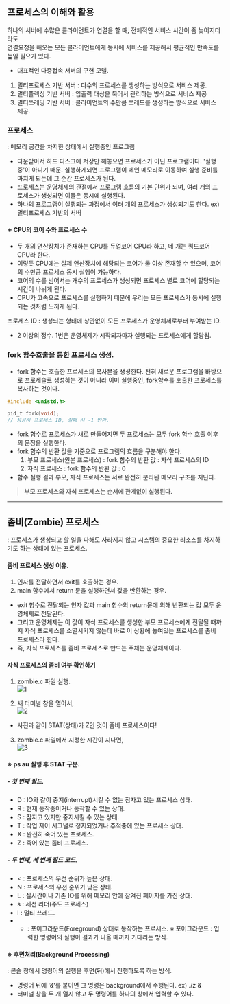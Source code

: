 ## 프로세스의 이해와 활용


하나의 서버에 수많은 클라이언트가 연결을 할 때, 전체적인 서비스 시간이 좀 늦어지더라도  
연결요청을 해오는 모든 클라이언트에게 동시에 서비스를 제공해서 평균적인 만족도를 높일 필요가 있다.

- 대표적인 다중접속 서버의 구현 모델.
 1. 멀티프로세스 기반 서버 : 다수의 프로세스를 생성하는 방식으로 서비스 제공.
 2. 멀티플렉싱 기반 서버 : 입출력 대상을 묵어서 관리하는 방식으로 서비스 제공
 3. 멀티쓰레딩 기반 서버 : 클라이언트의 수만큼 쓰레드를 생성하는 방식으로 서비스 제공.

### 프로세스
 : 메모리 공간을 차지한 상태에서 실행중인 프로그램
- 다운받아서 하드 디스크에 저장만 해놓으면 프로세스가 아닌 프로그램이다. '실행중'이 아니기 때문.
	실행하게되면 프로그램이 메인 메모리로 이동하여 실행 준비를 마치게 되는데 그 순간 프로세스가 된다.
- 프로세스는 운영체제의 관점에서 프로그램 흐름의 기본 단위가 되며, 여러 개의 프로세스가 생성되면 이들은 동시에 실행된다.
- 하나의 프로그램이 실행되는 과정에서 여러 개의 프로세스가 생성되기도 한다. ex) 멀티프로세스 기반의 서버

#### ※ CPU의 코어 수와 프로세스 수
- 두 개의 연산장치가 존재하는 CPU를 듀얼코어 CPU라 하고, 네 개는 쿼드코어 CPU라 한다.
- 이렇듯 CPU에는 실제 연산장치에 해당되는 코어가 둘 이상 존재할 수 있으며, 코어의 수만큼 프로세스 동시 실행이 가능하다.
- 코어의 수를 넘어서는 개수의 프로세스가 생성되면 프로세스 별로 코어에 할당되는 시간이 나뉘게 된다.
- CPU가 고속으로 프로세스를 실행하기 때문에 우리는 모든 프로세스가 동시에 실행되는 것처럼 느끼게 된다.

프로세스 ID : 생성되는 형태에 상관없이 모든 프로세스가 운영체제로부터 부여받는 ID.
- 2 이상의 정수. 1번은 운영체제가 시작되자마자 실행되는 프로세스에게 할당됨.

### fork 함수호출을 통한 프로세스 생성.

- fork 함수는 호출한 프로세스의 복사본을 생성한다. 전혀 새로운 프로그램을 바탕으로 프로세슬르 생성하는 것이 아니라 이미 실행중인, fork함수를 호출한 프로세스를 복사하는 것이다.
```c
#include <unistd.h>

pid_t fork(void);
// 성공시 프로세스 ID, 실패 시 -1 반환.
```

- fork 함수로 프로세스가 새로 만들어지면 두 프로세스는 모두 fork 함수 호출 이후의 문장을 실행한다.
- fork 함수의 반환 값을 기준으로 프로그램의 흐름을 구분해야 한다.
	1. 부모 프로세스(원본 프로세스) : fork 함수의 반환 값 : 자식 프로세스의 ID
	2. 자식 프로세스 : fork 함수의 반환 값 : 0
- 함수 실행 결과 부모, 자식 프로세스는 서로 완전히 분리된 메모리 구조를 지닌다.

> **부모 프로세스와 자식 프로세스는 순서에 관계없이 실행된다.**

-------------

## 좀비(Zombie) 프로세스
 : 프로세스가 생성되고 할 일을 다해도 사라지지 않고 시스템의 중요한 리소스를 차지하기도 하는 상태에 있는 프로세스.
 

#### 좀비 프로세스 생성 이유.
1. 인자를 전달하면서 exit를 호출하는 경우.
2. main 함수에서 return 문을 실행하면서 값을 반환하는 경우.

- exit 함수로 전달되는 인자 값과 main 함수의 return문에 의해 반환되는 값 모두 운영체제로 전달된다.  
- 그리고 운영체제는 이 값이 자식 프로세스를 생성한 부모 프로세스에게 전달될 때까지 자식 프로세스를 소멸시키지 않는데 
	바로 이 상황에 놓여있는 프로세스를 좀비 프로세스라 한다.
- 즉, 자식 프로세스를 좀비 프로세스로 만드는 주체는 운영체제이다.

#### 자식 프로세스의 좀비 여부 확인하기
1. zombie.c 파일 실행.  
![1](https://user-images.githubusercontent.com/50162252/122644709-a1150e80-d151-11eb-899d-86efcf3af8ad.PNG)

2. 새 터미널 창을 열어서,  
![2](https://user-images.githubusercontent.com/50162252/122644729-b8ec9280-d151-11eb-944f-77ac57c349e1.PNG)
 - 사진과 같이 STAT(상태)가 Z인 것이 좀비 프로세스이다!  

3. zombie.c 파일에서 지정한 시간이 지나면,  
![3](https://user-images.githubusercontent.com/50162252/122644775-e5081380-d151-11eb-8d44-df2af76f8ddd.PNG)

#### ※ ps au 실행 후 STAT 구분.

##### - 첫 번째 필드.
 - D : IO와 같이 중지(interrupt)시킬 수 없는 잠자고 있는 프로세스 상태.
 - R : 현재 동작중이거나 동작할 수 있는 상태.
 - S : 잠자고 있지만 중지시킬 수 있는 상태.
 - T : 작업 제어 시그널로 정지되었거나 추적중에 있는 프로세스 상태.
 - X : 완전히 죽어 있는 프로세스.
 - Z : 죽어 있는 좀비 프로세스.

##### - 두 번째, 세 번째 필드 코드.
 - < : 프로세스의 우선 순위가 높은 상태.
 - N : 프로세스의 우선 순위가 낮은 상태.
 - L : 실시간이나 기존 IO를 위해 메모리 안에 잠겨진 페이지를 가진 상태.
 - s : 세션 리더(주도 프로세스)
 - l : 멀티 쓰레드.
 - + : 포어그라운드(Foreground) 상태로 동작하는 프로세스.
	※ 포어그라운드 : 입력한 명령어의 실행이 결과가 나올 때까지 기다리는 방식.
 
#### ※ 후면처리(Background Processing)
  : 콘솔 창에서 명령어의 실행을 후면(뒤)에서 진행하도록 하는 방식.
  - 명령어 뒤에 '&'를 붙이면 그 명령은 background에서 수행된다. ex) ./z & 
  - 터미널 창을 두 개 열지 않고 두 명령어를 하나의 창에서 입력할 수 있다.